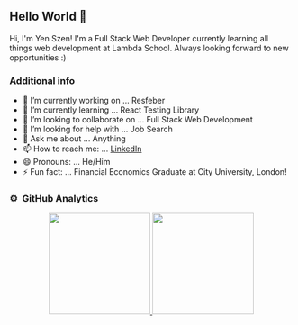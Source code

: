 ## Hello World 👋

Hi, I'm Yen Szen! I'm a Full Stack Web Developer currently learning all things web development at Lambda School. Always looking forward to new opportunities :)

### Additional info
- 🔭 I’m currently working on ... Resfeber
- 🌱 I’m currently learning ... React Testing Library
- 👯 I’m looking to collaborate on ... Full Stack Web Development
- 🤔 I’m looking for help with ... Job Search
- 💬 Ask me about ... Anything
- 📫 How to reach me: ... [LinkedIn](https://www.linkedin.com/in/yenszenyap/)
- 😄 Pronouns: ... He/Him
- ⚡ Fun fact: ... Financial Economics Graduate at City University, London!

### ⚙️ &nbsp;GitHub Analytics
<p align="center">
  <a href="https://github.com/yenszen">
    <img height="180em" src="https://github-readme-stats.vercel.app/api?username=yenszen&count_private=true&show_icons=true&theme=radical" />
    <img height="180em" src="https://github-readme-stats.vercel.app/api/top-langs/?username=yenszen&theme=radical" />
  </a>
</p>
